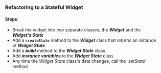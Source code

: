 ### Refactoring to a Stateful Widget
#### Steps:
 - Break the widget into two separate classes, the **_Widget_** and the **_Widget's State_**
- Add a **`createState`** method to the **_Widget_** class that *returns* an instance of **_Widget State_**
- Add a **_build_** method to the **_Widget State_** class
- Add **_instance variables_** to the **_Widget State_** class
- Any time the *Widget State* class's data changes, call the _'setState'_ method